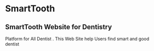 # SmartTooth
## SmartTooth Website for Dentistry

Platform for All Dentist .
This Web Site help Users find smart and good dentist


